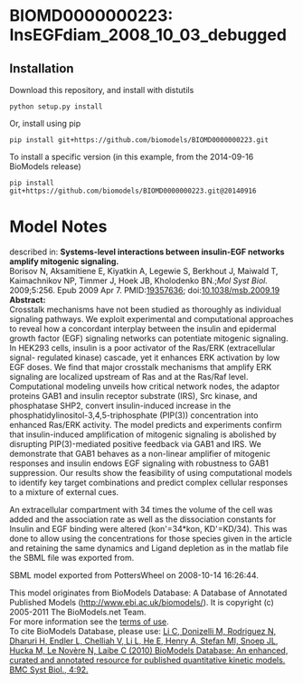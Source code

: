 # BIOMD0000000223: InsEGFdiam_2008_10_03_debugged

## Installation

Download this repository, and install with distutils

`python setup.py install`

Or, install using pip

`pip install git+https://github.com/biomodels/BIOMD0000000223.git`

To install a specific version (in this example, from the 2014-09-16 BioModels release)

`pip install git+https://github.com/biomodels/BIOMD0000000223.git@20140916`


# Model Notes


described in: **Systems-level interactions between insulin-EGF networks
amplify mitogenic signaling.**  
Borisov N, Aksamitiene E, Kiyatkin A, Legewie S, Berkhout J, Maiwald T,
Kaimachnikov NP, Timmer J, Hoek JB, Kholodenko BN.;_Mol Syst Biol._
2009;5:256. Epub 2009 Apr 7.
PMID:[19357636](http://www.ncbi.nlm.nih.gov/pubmed/19357636);
doi:[10.1038/msb.2009.19](http://dx.doi.org/10.1038/msb.2009.19)  
**Abstract:**   
Crosstalk mechanisms have not been studied as thoroughly as individual
signaling pathways. We exploit experimental and computational approaches to
reveal how a concordant interplay between the insulin and epidermal growth
factor (EGF) signaling networks can potentiate mitogenic signaling. In HEK293
cells, insulin is a poor activator of the Ras/ERK (extracellular signal-
regulated kinase) cascade, yet it enhances ERK activation by low EGF doses. We
find that major crosstalk mechanisms that amplify ERK signaling are localized
upstream of Ras and at the Ras/Raf level. Computational modeling unveils how
critical network nodes, the adaptor proteins GAB1 and insulin receptor
substrate (IRS), Src kinase, and phosphatase SHP2, convert insulin-induced
increase in the phosphatidylinositol-3,4,5-triphosphate (PIP(3)) concentration
into enhanced Ras/ERK activity. The model predicts and experiments confirm
that insulin-induced amplification of mitogenic signaling is abolished by
disrupting PIP(3)-mediated positive feedback via GAB1 and IRS. We demonstrate
that GAB1 behaves as a non-linear amplifier of mitogenic responses and insulin
endows EGF signaling with robustness to GAB1 suppression. Our results show the
feasibility of using computational models to identify key target combinations
and predict complex cellular responses to a mixture of external cues.

An extracellular compartment with 34 times the volume of the cell was added
and the association rate as well as the dissociation constants for Insulin and
EGF binding were altered (kon'=34*kon, KD'=KD/34). This was done to allow
using the concentrations for those species given in the article and retaining
the same dynamics and Ligand depletion as in the matlab file the SBML file was
exported from.

SBML model exported from PottersWheel on 2008-10-14 16:26:44.

This model originates from BioModels Database: A Database of Annotated
Published Models (http://www.ebi.ac.uk/biomodels/). It is copyright (c)
2005-2011 The BioModels.net Team.  
For more information see the [terms of
use](http://www.ebi.ac.uk/biomodels/legal.html).  
To cite BioModels Database, please use: [Li C, Donizelli M, Rodriguez N,
Dharuri H, Endler L, Chelliah V, Li L, He E, Henry A, Stefan MI, Snoep JL,
Hucka M, Le Novère N, Laibe C (2010) BioModels Database: An enhanced, curated
and annotated resource for published quantitative kinetic models. BMC Syst
Biol., 4:92.](http://www.ncbi.nlm.nih.gov/pubmed/20587024)


